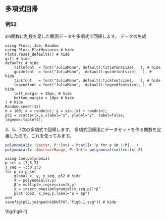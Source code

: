 <!--This file was generated, do not modify it.-->
## 多項式回帰
### 例52
sin関数に乱数を足した観測データを多項式で回帰します。
データの生成

```julia:ex1
using Plots, Joe, Random
using Plots.PlotMeasures # hide
Plots.reset_defaults() # hide
gr() # hide
default( # hide
    titlefont  = font("JuliaMono", default(:titlefontsize),  ), # hide
    guidefont  = font("JuliaMono",  default(:guidefontsize),  ), # hide
    tickfont   = font("JuliaMono", default(:tickfontsize),   ), # hide
    legendfont = font("JuliaMono",  default(:legendfontsize), ), # hide
    left_margin = 10px, # hide
    bottom_margin = 10px # hide
) # hide
Random.seed!(12)
n = 100; x = randn(n); y = sin.(x) + randn(n);
p52 = scatter(x,y,xlabel="x", ylabel="y", label=false, legend=:topleft);
```

3、5、7次の多項式で回帰します。
多項式回帰用にデータセットを作る関数を定義したので、これを使ってみます。
```julia
polynomial(x::Vector, P::Int) = hcat([x.^p for p in 1:P]...)
polynomial(x::AbstractRange, P::Int)= polynomial(collect(x),P)
```

```julia:ex2
using Joe:polynomial
p_set = [3,5,7]
x_seq = -3:0.1:3
for p in p_set
    global x, y, x_seq, p52 # hide
    X = polynomial(x,p)
    β̂ = multiple_regression(X,y)
    ŷ = insert_ones(polynomial(x_seq,p))*β̂
    plot!(p52, x_seq,ŷ,label="p = $p")
end
savefig(p52,joinpath(@OUTPUT,"fig6-1.svg")) # hide
```

\fig{fig6-1}

